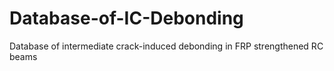 # Database-of-IC-Debonding
Database of intermediate crack-induced debonding in FRP strengthened RC beams
